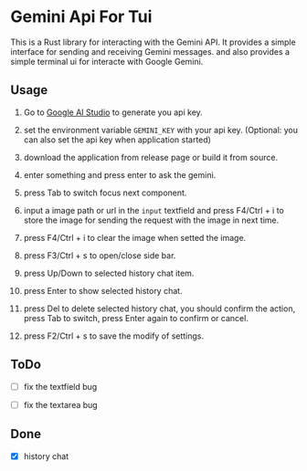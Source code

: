 <!--
 Copyright (C) 2024 reine-ishyanami

 This program is free software: you can redistribute it and/or modify
 it under the terms of the GNU Affero General Public License as
 published by the Free Software Foundation, either version 3 of the
 License, or (at your option) any later version.

 This program is distributed in the hope that it will be useful,
 but WITHOUT ANY WARRANTY; without even the implied warranty of
 MERCHANTABILITY or FITNESS FOR A PARTICULAR PURPOSE.  See the
 GNU Affero General Public License for more details.

 You should have received a copy of the GNU Affero General Public License
 along with this program.  If not, see <https://www.gnu.org/licenses/>.
-->

# Gemini Api For Tui

This is a Rust library for interacting with the Gemini API. It provides a simple interface for sending and receiving Gemini messages. and also provides a simple terminal ui for interacte with Google Gemini.

## Usage

1. Go to [Google AI Studio](https://aistudio.google.com/app/apikey) to generate you api key.

2. set the environment variable `GEMINI_KEY` with your api key. (Optional: you can also set the api key when application started)

3. download the application from release page or build it from source.

4. enter something and press enter to ask the gemini.

5. press Tab to switch focus next component.

6. input a image path or url in the `input` textfield and press F4/Ctrl + i to store the image for sending the request with the image in next time.

7. press F4/Ctrl + i to clear the image when setted the image.

8. press F3/Ctrl + s to open/close side bar.

9. press Up/Down to selected history chat item.

10. press Enter to show selected history chat.

11. press Del to delete selected history chat, you should confirm the action, press Tab to switch, press Enter again to confirm or cancel.

12. press F2/Ctrl + s to save the modify of settings.

## ToDo

- [ ] fix the textfield bug

- [ ] fix the textarea bug

## Done

- [x] history chat
